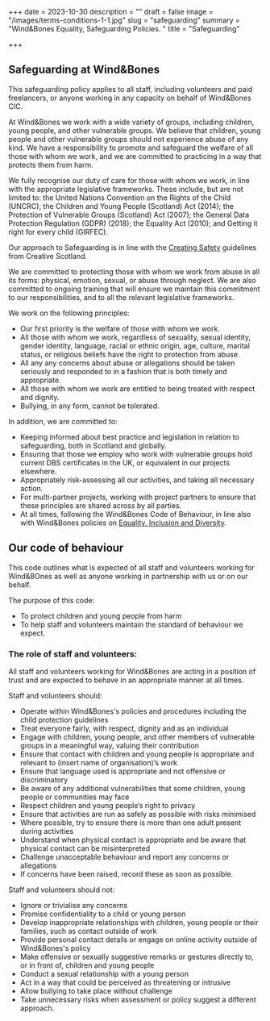 +++
date = 2023-10-30
description = ""
draft = false
image = "/images/terms-conditions-1-1.jpg"
slug = "safeguarding"
summary = "Wind&Bones Equality, Safeguarding Policies. "
title = "Safeguarding"

+++


## Safeguarding at Wind&Bones
This safeguarding policy applies to all staff, including volunteers and paid freelancers, or anyone working in any capacity on behalf of Wind&Bones CIC. 

At Wind&Bones we work with a wide variety of groups, including children, young people, and other vulnerable groups. We believe that
children, young people and other vulnerable groups should not experience abuse of any kind. We have a responsibility to promote and safeguard the welfare of all those with whom we work, and we are committed to practicing in a way that protects them from harm. 

We fully recognise our duty of care for those with whom we work, in line with the appropriate legislative frameworks. These include, but are not limited to: the United Nations Convention on the Rights
of the Child (UNCRC); the Children and Young People (Scotland) Act (2014); the Protection of Vulnerable Groups (Scotland) Act (2007); the General Data Protection Regulation (GDPR) (2018); the Equality Act (2010); and Getting it right for every child (GIRFEC).  

Our approach to Safeguarding is in line with the [Creating Safety](https://www.creativescotland.com/resources-publications/guides-toolkits/creating-safety) guidelines from Creative Scotland.

We are committed to protecting those with whom we work from abuse in all its forms: physical, emotion, sexual, or abuse through neglect. We are also committed to ongoing training that will ensure we maintain this commitment to our responsibilities, and to all the relevant legislative frameworks. 

We work on the following principles:

- Our first priority is the welfare of those with whom we work.
- All those with whom we work, regardless of sexuality, sexual identity, gender identity, language, racial or ethnic origin, age, culture, marital status, or religious beliefs have the right to protection from abuse.
- All any any concerns about abuse or allegations should be taken seriously and responded to in a fashion that is both timely and appropriate.
- All those with whom we work are entitled to being treated with respect and dignity.
- Bullying, in any form, cannot be tolerated.

In addition, we are committed to:

- Keeping informed about best practice and legislation in relation to safeguarding, both in Scotland and globally. 
- Ensuring that those we employ who work with vulnerable groups hold current DBS certificates in the UK, or equivalent in our projects elsewhere. 
- Appropriately risk-assessing all our activities, and taking all necessary action.
- For multi-partner projects, working with project partners to ensure that these principles are shared across by all parties. 
- At all times, following the Wind&Bones Code of Behaviour, in line also with Wind&Bones policies on [Equality, Inclusion and Diversity](/equalities).

## Our code of behaviour

This code outlines what is expected of all staff and volunteers working for Wind&BOnes as well as anyone working in partnership with us or on our behalf.

The purpose of this code:

- To protect children and young people from harm
- To help staff and volunteers maintain the standard of behaviour we expect.

### The role of staff and volunteers:
All staff and volunteers working for Wind&Bones are acting in a position
of trust and are expected to behave in an appropriate manner at all times.

Staff and volunteers should:

- Operate within Wind&Bones's policies and procedures including the child protection guidelines
- Treat everyone fairly, with respect, dignity and as an individual
- Engage with children, young people, and other members of vulnerable groups in a meaningful way, valuing their contribution
- Ensure that contact with children and young people is appropriate and relevant to (insert name of organisation)’s work
- Ensure that language used is appropriate and not offensive or discriminatory
- Be aware of any additional vulnerabilities that some children, young people or communities may face
- Respect children and young people’s right to privacy
- Ensure that activities are run as safely as possible with risks minimised
- Where possible, try to ensure there is more than one adult present during activities
- Understand when physical contact is appropriate and be aware that physical contact can be misinterpreted
- Challenge unacceptable behaviour and report any concerns or allegations
- If concerns have been raised, record these as soon as possible.

Staff and volunteers should not:

- Ignore or trivialise any concerns
- Promise confidentiality to a child or young person
- Develop inappropriate relationships with children, young people or their families, such as contact outside of work
- Provide personal contact details or engage on online activity outside of Wind&Bones's policy
- Make offensive or sexually suggestive remarks or gestures directly to, or in front of, children and young people
- Conduct a sexual relationship with a young person
- Act in a way that could be perceived as threatening or intrusive
- Allow bullying to take place without challenge
- Take unnecessary risks when assessment or policy suggest a different approach.



